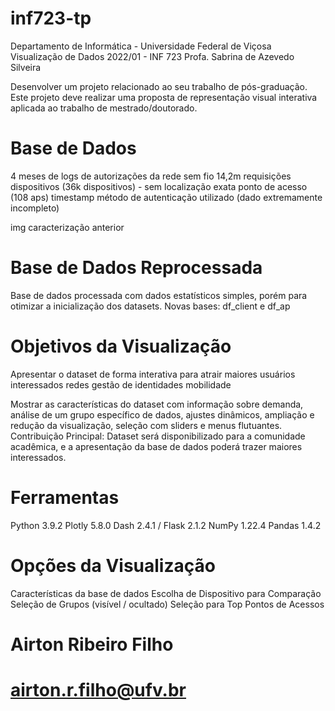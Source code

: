 # inf723-tp
Departamento de Informática - Universidade Federal de Viçosa
Visualização de Dados 2022/01 - INF 723
Profa. Sabrina de Azevedo Silveira

Desenvolver um projeto relacionado ao seu trabalho de pós-graduação. Este projeto deve realizar uma proposta de representação visual interativa aplicada ao trabalho de mestrado/doutorado.


# Base de Dados
4 meses de logs de autorizações da rede sem fio
14,2m requisições
dispositivos (36k dispositivos) - sem localização exata
ponto de acesso (108 aps)
timestamp
método de autenticação utilizado (dado extremamente incompleto)

img caracterização anterior

# Base de Dados Reprocessada

Base de dados processada com dados estatísticos simples, porém para
otimizar a inicialização dos datasets.
Novas bases: df_client e df_ap

# Objetivos da Visualização
Apresentar o dataset de forma interativa para atrair maiores usuários
interessados
redes
gestão de identidades
mobilidade

Mostrar as características do dataset com informação sobre demanda, análise de um grupo específico de dados, ajustes dinâmicos, ampliação e redução da visualização, seleção com sliders e menus flutuantes.
Contribuição Principal: 
Dataset será disponibilizado para a comunidade acadêmica, e a apresentação da base de dados poderá trazer maiores interessados.

# Ferramentas
Python 3.9.2
Plotly 5.8.0
Dash 2.4.1 / Flask 2.1.2
NumPy 1.22.4
Pandas 1.4.2


# Opções da Visualização
Características da base de dados
Escolha de Dispositivo para Comparação
Seleção de Grupos (visível / ocultado)
Seleção para Top Pontos de Acessos

# Airton Ribeiro Filho
# airton.r.filho@ufv.br
